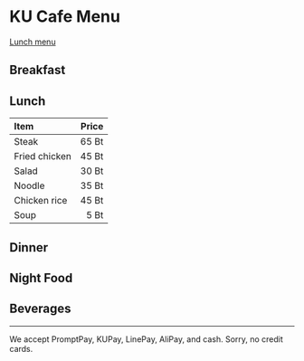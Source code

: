 # KU Cafe Menu
[Lunch menu](#lunch-menu)

## Breakfast

## Lunch 
| Item      | Price |
|:----------|-----------:|
| Steak     | 65 Bt |
| Fried chicken     | 45 Bt |
| Salad     | 30 Bt |
| Noodle     | 35 Bt |
| Chicken rice     | 45 Bt |
| Soup     | 5 Bt |


## Dinner


## Night Food


## Beverages



---

We accept PromptPay, KUPay, LinePay, AliPay, and cash. Sorry, no credit cards.
